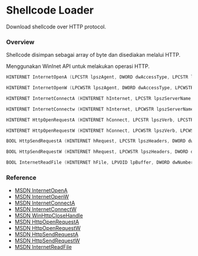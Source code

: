 # Shellcode Loader

Download shellcode over HTTP protocol.

### Overview

Shellcode disimpan sebagai array of byte dan disediakan melalui HTTP.

Menggunakan WinInet API untuk melakukan operasi HTTP.

```c++
HINTERNET InternetOpenA (LPCSTR lpszAgent, DWORD dwAccessType, LPCSTR lpszProxy, LPCSTR lpszProxyBypass, DWORD dwFlags);

HINTERNET InternetOpenW (LPCWSTR lpszAgent, DWORD dwAccessType, LPCWSTR lpszProxy, LPCWSTR lpszProxyBypass, DWORD dwFlags);

HINTERNET InternetConnectA (HINTERNET hInternet, LPCSTR lpszServerName, INTERNET_PORT nServerPort, LPCSTR lpszUserName, LPCSTR lpszPassword, DWORD dwService, DWORD dwFlags, DWORD_PTR dwContext);

HINTERNET InternetConnectw (HINTERNET hInternet, LPCWSTR lpszServerName, INTERNET_PORT nServerPort, LPCWSTR lpszUserName, LPCWSTR lpszPassword, DWORD dwService, DWORD dwFlags, DWORD_PTR dwContext);

HINTERNET HttpOpenRequestA (HINTERNET hConnect, LPCSTR lpszVerb, LPCSTR lpszObjectName, LPCSTR lpszVersion, LPCSTR lpszReferrer, LPCSTR lplpszAcceptTypes, DWORD dwFlags, DWORD_PTR dwContext);

HINTERNET HttpOpenRequestW (HINTERNET hConnect, LPCWSTR lpszVerb, LPCWSTR lpszObjectName, LPCWSTR lpszVersion, LPCWSTR lpszReferrer, LPCWSTR lplpszAcceptTypes, DWORD dwFlags, DWORD_PTR dwContext);

BOOL HttpSendRequestA (HINTERNET hRequest, LPCSTR lpszHeaders, DWORD dwHeadersLength, LPVOID lpOptional, DWORD dwOptionalLength);

BOOL HttpSendRequestW (HINTERNET hRequest, LPCWSTR lpszHeaders, DWORD dwHeadersLength, LPVOID lpOptional, DWORD dwOptionalLength);

BOOL InternetReadFile (HINTERNET hFile, LPVOID lpBuffer, DWORD dwNumberOfBytesToRead, LPDWORD lpdwNumberOfBytesRead);
```

### Reference 

- [MSDN InternetOpenA](https://docs.microsoft.com/en-us/windows/win32/api/wininet/nf-wininet-internetopena)
- [MSDN InternetOpenW](https://docs.microsoft.com/en-us/windows/win32/api/wininet/nf-wininet-internetopenw)
- [MSDN InternetConnectA](https://docs.microsoft.com/en-us/windows/win32/api/wininet/nf-wininet-internetconnecta)
- [MSDN InternetConnectW](https://docs.microsoft.com/en-us/windows/win32/api/wininet/nf-wininet-internetconnectw)
- [MSDN WinHttpCloseHandle](https://docs.microsoft.com/en-us/windows/win32/api/winhttp/nf-winhttp-winhttpclosehandle)
- [MSDN HttpOpenRequestA](https://docs.microsoft.com/en-us/windows/win32/api/wininet/nf-wininet-httpopenrequesta)
- [MSDN HttpOpenRequestW](https://docs.microsoft.com/en-us/windows/win32/api/wininet/nf-wininet-httpopenrequestw)
- [MSDN HttpSendRequestA](https://docs.microsoft.com/en-us/windows/win32/api/wininet/nf-wininet-httpsendrequesta)
- [MSDN HttpSendRequestW](https://docs.microsoft.com/en-us/windows/win32/api/wininet/nf-wininet-httpsendrequestw)
- [MSDN InternetReadFile](https://docs.microsoft.com/en-us/windows/win32/api/wininet/nf-wininet-internetreadfile)